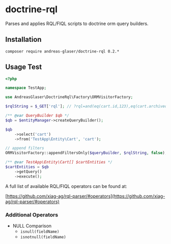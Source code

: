 # doctrine-rql
Parses and applies RQL/FIQL scripts to doctrine orm query builders.

## Installation
```shell
composer require andreas-glaser/doctrine-rql 0.2.*
```

## Usage Test
```php
<?php

namespace TestApp;

use AndreasGlaser\DoctrineRql\Factory\ORMVisitorFactory;

$rqlString = $_GET['rql']; // ?rql=and(eq(cart.id,123),eq(cart.archived,0))

/** @var QueryBuilder $qb */
$qb = $entityManager->createQueryBuilder();

$qb
    ->select('cart')
    ->from('TestApp\Entity\Cart', 'cart');

// append filters
ORMVisitorFactory::appendFiltersOnly($queryBuilder, $rqlString, false);

/** @var TestApp\Entity\Cart[] $cartEntities */
$cartEntities = $qb
    ->getQuery()
    ->execute();
```

A full list of available RQL/FIQL operators can be found at:

[https://github.com/xiag-ag/rql-parser/#operators](https://github.com/xiag-ag/rql-parser/#operators)

### Additional Operators ###

 - NULL Comparison
    - `isnull(fieldName)`
    - `isnotnull(fieldName)`